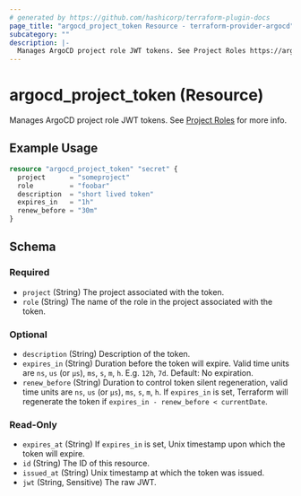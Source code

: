 ```yaml
---
# generated by https://github.com/hashicorp/terraform-plugin-docs
page_title: "argocd_project_token Resource - terraform-provider-argocd"
subcategory: ""
description: |-
  Manages ArgoCD project role JWT tokens. See Project Roles https://argo-cd.readthedocs.io/en/stable/user-guide/projects/#project-roles for more info.
---
```


# argocd_project_token (Resource)

Manages ArgoCD project role JWT tokens. See [Project Roles](https://argo-cd.readthedocs.io/en/stable/user-guide/projects/#project-roles) for more info.

## Example Usage

```terraform
resource "argocd_project_token" "secret" {
  project      = "someproject"
  role         = "foobar"
  description  = "short lived token"
  expires_in   = "1h"
  renew_before = "30m"
}
```

<!-- schema generated by tfplugindocs -->
## Schema

### Required

- `project` (String) The project associated with the token.
- `role` (String) The name of the role in the project associated with the token.

### Optional

- `description` (String) Description of the token.
- `expires_in` (String) Duration before the token will expire. Valid time units are `ns`, `us` (or `µs`), `ms`, `s`, `m`, `h`. E.g. `12h`, `7d`. Default: No expiration.
- `renew_before` (String) Duration to control token silent regeneration, valid time units are `ns`, `us` (or `µs`), `ms`, `s`, `m`, `h`. If `expires_in` is set, Terraform will regenerate the token if `expires_in - renew_before < currentDate`.

### Read-Only

- `expires_at` (String) If `expires_in` is set, Unix timestamp upon which the token will expire.
- `id` (String) The ID of this resource.
- `issued_at` (String) Unix timestamp at which the token was issued.
- `jwt` (String, Sensitive) The raw JWT.


